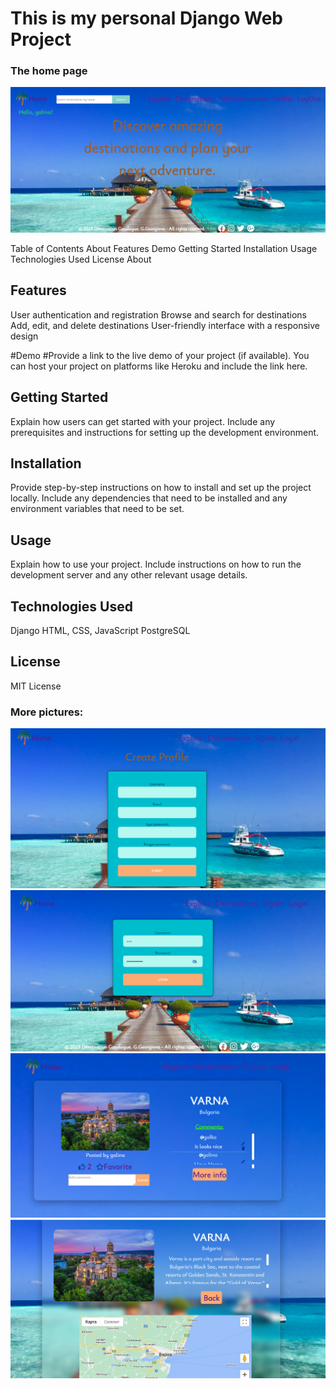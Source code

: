 # This is my personal Django Web Project

<h3> The home page </h3>
<img src="https://github.com/GalkaKG/Destinations_Catalogue/blob/main/images_for_github/destinations_catalogue_home.png" style="width: 800px"/>


Table of Contents
About
Features
Demo
Getting Started
Installation
Usage
Technologies Used
License
About

<h2> Features </h2>

User authentication and registration
Browse and search for destinations
Add, edit, and delete destinations
User-friendly interface with a responsive design

#Demo
#Provide a link to the live demo of your project (if available). You can host your project on platforms like Heroku and include the link here.

<h2> Getting Started </h2>
Explain how users can get started with your project. Include any prerequisites and instructions for setting up the development environment.

<h2> Installation </h2>
Provide step-by-step instructions on how to install and set up the project locally. Include any dependencies that need to be installed and any environment variables that need to be set.

<h2> Usage </h2>
Explain how to use your project. Include instructions on how to run the development server and any other relevant usage details.

<h2> Technologies Used </h2>

Django
HTML, CSS, JavaScript
PostgreSQL 

<h2> License </h2>
MIT License

<h3> More pictures: </h3>
<img src="https://github.com/GalkaKG/Destinations_Catalogue/blob/main/images_for_github/Screenshot%202023-07-24%20191405.png" />
<img src="https://github.com/GalkaKG/Destinations_Catalogue/blob/main/images_for_github/Screenshot%202023-07-24%20191909.png" />
<img src="https://github.com/GalkaKG/Destinations_Catalogue/blob/main/images_for_github/Screenshot%202023-07-24%20191942.png" />
<img src="https://github.com/GalkaKG/Destinations_Catalogue/blob/main/images_for_github/Screenshot%202023-07-24%20192006.png" />
